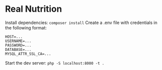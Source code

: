 # Real Nutrition

Install dependencies: 
```composer install```
Create a .env file with credentials in the following format:
```
HOST=...
USERNAME=...
PASSWORD=...
DATABASE=...
MYSQL_ATTR_SSL_CA=...
```
Start the dev server: 
```php -S localhost:8000 -t .```